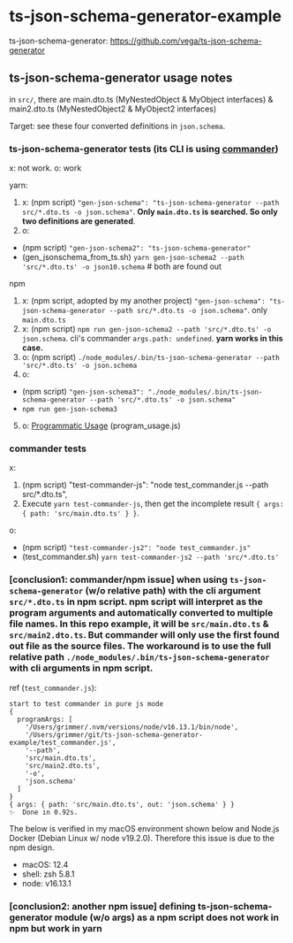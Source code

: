 # ts-json-schema-generator-example

ts-json-schema-generator: https://github.com/vega/ts-json-schema-generator

## ts-json-schema-generator usage notes 

in `src/`, there are main.dto.ts (MyNestedObject & MyObject interfaces) & main2.dto.ts (MyNestedObject2 & MyObject2 interfaces)

Target: see these four converted definitions in `json.schema`.

### ts-json-schema-generator tests (its CLI is using [commander](https://www.npmjs.com/package/commander))

x: not work. o: work

yarn: 
1. x: (npm script) `"gen-json-schema": "ts-json-schema-generator --path src/*.dto.ts -o json.schema"`. **Only `main.dto.ts` is searched. So only two definitions are generated**.
2. o: 
  - (npm script) `"gen-json-schema2": "ts-json-schema-generator"`
  - (gen_jsonschema_from_ts.sh) `yarn gen-json-schema2 --path 'src/*.dto.ts' -o json10.schema` # both are found out

npm
1. x: (npm script, adopted by my another project) `"gen-json-schema": "ts-json-schema-generator --path src/*.dto.ts -o json.schema"`. only `main.dto.ts` 
2. x: (npm script) `npm run gen-json-schema2 --path 'src/*.dto.ts' -o json.schema`. cli's commander `args.path: undefined`. **yarn works in this case.**
3. o: (npm script) `./node_modules/.bin/ts-json-schema-generator --path 'src/*.dto.ts' -o json.schema`
4. o: 
  - (npm script) `"gen-json-schema3": "./node_modules/.bin/ts-json-schema-generator --path 'src/*.dto.ts' -o json.schema"`
  - `npm run gen-json-schema3`
5. o: [Programmatic Usage](https://github.com/vega/ts-json-schema-generator#programmatic-usage) (program_usage.js)

### commander tests 

x: 
1. (npm script) "test-commander-js": "node test_commander.js --path src/*.dto.ts",
2. Execute `yarn test-commander-js`, then get the incomplete result `{ args: { path: 'src/main.dto.ts' } }`. 

o:
- (npm script) `"test-commander-js2": "node test_commander.js"`
- (test_commander.sh) `yarn test-commander-js2 --path 'src/*.dto.ts'`

### [conclusion1: commander/npm issue] when using `ts-json-schema-generator` (w/o relative path) with the cli argument `src/*.dto.ts` in npm script. npm script will interpret as the program arguments and automatically converted to multiple file names. In this repo example, it will be `src/main.dto.ts` & `src/main2.dto.ts`. But commander will only use the first found out file as the source files. The workaround is to use the full relative path `./node_modules/.bin/ts-json-schema-generator` with cli arguments in npm script.

ref (`test_commander.js`): 
```
start to test commander in pure js mode
{
  programArgs: [
    '/Users/grimmer/.nvm/versions/node/v16.13.1/bin/node',
    '/Users/grimmer/git/ts-json-schema-generator-example/test_commander.js',
    '--path',
    'src/main.dto.ts',
    'src/main2.dto.ts',
    '-o',
    'json.schema'
  ]
}
{ args: { path: 'src/main.dto.ts', out: 'json.schema' } }
✨  Done in 0.92s.
```

The below is verified in my macOS environment shown below and Node.js Docker (Debian Linux w/ node v19.2.0). Therefore this issue is due to the npm design. 
- macOS: 12.4
- shell: zsh 5.8.1
- node: v16.13.1


### [conclusion2: another npm issue] defining ts-json-schema-generator module (w/o args) as a npm script does not work in npm but work in yarn



